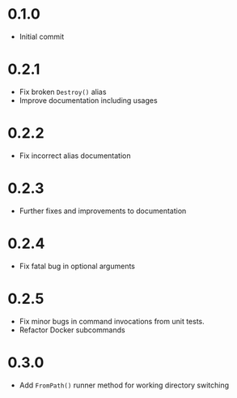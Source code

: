 # 0.1.0
* Initial commit

# 0.2.1
* Fix broken `Destroy()` alias
* Improve documentation including usages

# 0.2.2
* Fix incorrect alias documentation

# 0.2.3
* Further fixes and improvements to documentation

# 0.2.4
* Fix fatal bug in optional arguments

# 0.2.5
* Fix minor bugs in command invocations from unit tests.
* Refactor Docker subcommands

# 0.3.0
* Add `FromPath()` runner method for working directory switching